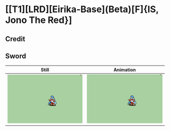 # [\[T1\]\[LRD\]\[Eirika-Base\]\(Beta\)\[F\]{IS, Jono The Red}]

## Credit


	
## Sword

| Still | Animation |
| :---: | :-------: |
| ![Sword still](./Sword_000.png) | ![Sword animation](./Sword.gif) |
